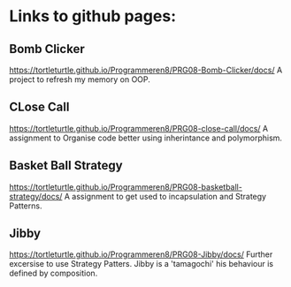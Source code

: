 # Links to github pages:
## Bomb Clicker
https://tortleturtle.github.io/Programmeren8/PRG08-Bomb-Clicker/docs/
A project to refresh my memory on OOP.
## CLose Call
https://tortleturtle.github.io/Programmeren8/PRG08-close-call/docs/
A assignment to Organise code better using inherintance and polymorphism.
## Basket Ball Strategy
https://tortleturtle.github.io/Programmeren8/PRG08-basketball-strategy/docs/
A assignment to get used to incapsulation and Strategy Patterns.
## Jibby
https://tortleturtle.github.io/Programmeren8/PRG08-Jibby/docs/
Further excersise to use Strategy Patters. Jibby is a 'tamagochi' his behaviour is defined by composition.
